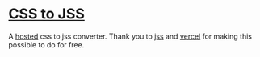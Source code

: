 # [CSS to JSS](https://css-to-jss.vercel.app/)

A [hosted](https://css-to-jss.vercel.app/) css to jss converter.
Thank you to [jss](https://cssinjs.org/cli/?v=v6.0.1) and [vercel](https://vercel.com) for making this possible to do for free.
